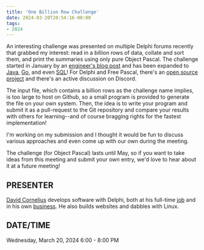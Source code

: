 ```yaml
---
title: 'One Billion Row Challenge'
date: 2024-03-20T20:54:16-08:00
tags: 
- 2024
---
```


An interesting challenge was presented on multiple Delphi forums recently that grabbed my interest: read in a billion rows of data, collate and sort them, and print the summaries using only pure Object Pascal. The challenge started in January by an [engineer's blog post](https://www.morling.dev/blog/one-billion-row-challenge/) and has been expanded to [Java](https://github.com/gunnarmorling/1brc), [Go](https://www.bytesizego.com/blog/one-billion-row-challenge-go), and even [SQL](https://rmoff.net/2024/01/03/1%EF%B8%8F%E2%83%A3%EF%B8%8F-1brc-in-sql-with-duckdb/)! For Delphi and Free Pascal, there's an [open source project](https://github.com/gcarreno/1brc-ObjectPascal) and there's an active discussion on Discord.

<!--more-->

The input file, which contains a billion rows as the challenge name implies, is too large to host on Github, so a small program is provided to generate the file on your own system. Then, the idea is to write your program and submit it as a pull-request to the Git repository and compare your results with others for learning--and of course bragging rights for the fastest implementation!

I'm working on my submission and I thought it would be fun to discuss various approaches and even come up with our own during the meeting.

The challenge (for Object Pascal) lasts until May, so if you want to take ideas from this meeting and submit your own entry, we'd love to hear about it at a future meeting!

## PRESENTER ##

[David Cornelius](https://corneliusconcepts.tech/aboutme) develops software with Delphi, both at his full-time [job](https://www.cascadegovsoftware.com) and in his own [business](https://corneliusconcepts.com). He also builds websites and dabbles with Linux.

## DATE/TIME ##

Wednesday, March 20, 2024
6:00 - 8:00 PM
